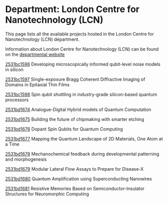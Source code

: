 # Department: **London Centre for Nanotechnology (LCN)**

This page lists all the available projects hosted in the London Centre for Nanotechnology (LCN) department.

Information about London Centre for Nanotechnology (LCN) can be found on the [departmental website](https://www.london-nano.com)

[2531bc1596](../projects/2531bc1596.md) Developing microscopically informed qubit-level noise models in silicon

[2531bc1597](../projects/2531bc1597.md) Single-exposure Bragg Coherent Diffractive Imaging of Domains in Epitaxial Thin Films

[2531bc1598](../projects/2531bc1598.md) Spin qubit shuttling in industry-grade silicon-based quantum processors

[2531bd1674](../projects/2531bd1674.md) Analogue-Digital Hybrid models of Quantum Computation

[2531bd1675](../projects/2531bd1675.md) Building the future of chipmaking with smarter etching

[2531bd1676](../projects/2531bd1676.md) Dopant Spin Qubits for Quantum Computing

[2531bd1677](../projects/2531bd1677.md) Mapping the Quantum Landscape of 2D Materials, One Atom at a Time

[2531bd1678](../projects/2531bd1678.md) Mechanochemical feedback during developmental patterning and morphogenesis

[2531bd1679](../projects/2531bd1679.md) Modular Lateral Flow Assays to Prepare for Disease-X

[2531bd1680](../projects/2531bd1680.md) Quantum Amplification using Superconducting Nanowires

[2531bd1681](../projects/2531bd1681.md) Resistive Memories Based on Semiconductor-Insulator Structures for Neuromorphic Computing

